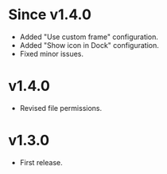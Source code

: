 Since v1.4.0
============

 - Added "Use custom frame" configuration.
 - Added "Show icon in Dock" configuration.
 - Fixed minor issues.

v1.4.0
======

 - Revised file permissions.

v1.3.0
======

 - First release.

